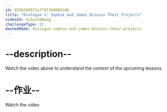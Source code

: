 ```yaml
---
id: 655b5899f2ef74716d069180
title: "Dialogue 1: Sophie and James Discuss Their Projects"
videoId: nLDychdBwUg
challengeType: 21
dashedName: dialogue-sophie-and-james-discuss-their-projects
---
```


# --description--

Watch the video above to understand the context of the upcoming lessons.

# --作业--

Watch the video
